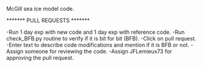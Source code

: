 

McGill sea ice model code.

******* PULL REQUESTS *******

-Run 1 day exp with new code and 1 day exp with reference code.
-Run check_BFB.py routine to verify if it is bit for bit (BFB).
-Click on pull request.
-Enter text to describe code modifications and mention if it is BFB or not. 
-Assign someone for reviewing the code.
-Assign JFLemieux73 for approving the pull request. 

